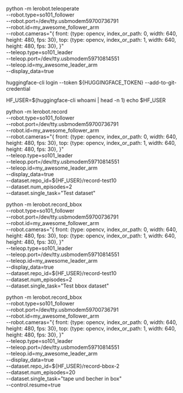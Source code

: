 python -m lerobot.teleoperate \
    --robot.type=so101_follower \
    --robot.port=/dev/tty.usbmodem59700736791 \
    --robot.id=my_awesome_follower_arm \
    --robot.cameras="{ front: {type: opencv, index_or_path: 0, width: 640, height: 480, fps: 30},
                top: {type: opencv, index_or_path: 1, width: 640, height: 480, fps: 30}, }" \
    --teleop.type=so101_leader \
    --teleop.port=/dev/tty.usbmodem59710814551 \
    --teleop.id=my_awesome_leader_arm \
    --display_data=true


huggingface-cli login --token ${HUGGINGFACE_TOKEN} --add-to-git-credential

HF_USER=$(huggingface-cli whoami | head -n 1)
echo $HF_USER

python -m lerobot.record \
    --robot.type=so101_follower \
    --robot.port=/dev/tty.usbmodem59700736791 \
    --robot.id=my_awesome_follower_arm \
    --robot.cameras="{ front: {type: opencv, index_or_path: 0, width: 640, height: 480, fps: 30},
                top: {type: opencv, index_or_path: 1, width: 640, height: 480, fps: 30}, }" \
    --teleop.type=so101_leader \
    --teleop.port=/dev/tty.usbmodem59710814551 \
    --teleop.id=my_awesome_leader_arm \
    --display_data=true \
    --dataset.repo_id=${HF_USER}/record-test10 \
    --dataset.num_episodes=2 \
    --dataset.single_task="Test dataset"


python -m lerobot.record_bbox \
    --robot.type=so101_follower \
    --robot.port=/dev/tty.usbmodem59700736791 \
    --robot.id=my_awesome_follower_arm \
    --robot.cameras="{ front: {type: opencv, index_or_path: 0, width: 640, height: 480, fps: 30},
                top: {type: opencv, index_or_path: 1, width: 640, height: 480, fps: 30}, }" \
    --teleop.type=so101_leader \
    --teleop.port=/dev/tty.usbmodem59710814551 \
    --teleop.id=my_awesome_leader_arm \
    --display_data=true \
    --dataset.repo_id=${HF_USER}/record-test10 \
    --dataset.num_episodes=2 \
    --dataset.single_task="Test bbox dataset"

python -m lerobot.record_bbox\
    --robot.type=so101_follower \
    --robot.port=/dev/tty.usbmodem59700736791 \
    --robot.id=my_awesome_follower_arm \
    --robot.cameras="{ front: {type: opencv, index_or_path: 0, width: 640, height: 480, fps: 30},
                top: {type: opencv, index_or_path: 1, width: 640, height: 480, fps: 30}, }" \
    --teleop.type=so101_leader \
    --teleop.port=/dev/tty.usbmodem59710814551 \
    --teleop.id=my_awesome_leader_arm \
    --display_data=true \
    --dataset.repo_id=${HF_USER}/record-bbox-2 \
    --dataset.num_episodes=20 \
    --dataset.single_task="tape und becher in box"\
    --control.resume=true